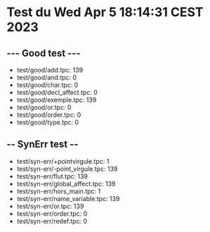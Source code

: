 # Test du Wed Apr  5 18:14:31 CEST 2023
## --- Good test ---
- test/good/add.tpc: 139
- test/good/and.tpc: 0
- test/good/char.tpc: 0
- test/good/decl_affect.tpc: 0
- test/good/exemple.tpc: 139
- test/good/or.tpc: 0
- test/good/order.tpc: 0
- test/good/type.tpc: 0
## -- SynErr test --
- test/syn-err/+pointvirgule.tpc: 1
- test/syn-err/-point_virgule.tpc: 139
- test/syn-err/flut.tpc: 139
- test/syn-err/global_affect.tpc: 139
- test/syn-err/hors_main.tpc: 1
- test/syn-err/name_variable.tpc: 139
- test/syn-err/or.tpc: 139
- test/syn-err/order.tpc: 0
- test/syn-err/redef.tpc: 0
